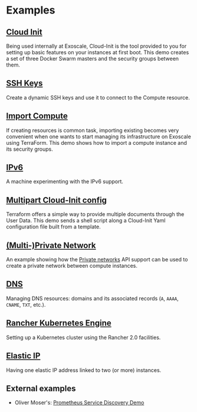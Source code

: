 # Examples

## [Cloud Init](cloud-init)

Being used internally at Exoscale, Cloud-Init is the tool provided to you for
setting up basic features on your instances at first boot. This demo creates
a set of three Docker Swarm masters and the security groups between them.

## [SSH Keys](ssh-keys)

Create a dynamic SSH keys and use it to connect to the Compute resource.

## [Import Compute](import-compute)

If creating resources is common task, importing existing becomes very
convenient when one wants to start managing its infrastructure on Exoscale
using TerraForm. This demo shows how to import a compute instance and its
security groups.

## [IPv6](ipv6)

A machine experimenting with the IPv6 support.

## [Multipart Cloud-Init config](multipart-cloud-init)

Terraform offers a simple way to provide multiple documents through
the User Data. This demo sends a shell script along a Cloud-Init Yaml
configuration file built from a template.

## [(Multi-)Private Network](multi-private-network)

An example showing how the [Private networks](https://www.exoscale.com/syslog/introducing-multiple-private-networks/)
API support can be used to create a private network between compute instances.

## [DNS](dns)

Managing DNS resources: domains and its associated records (`A`, `AAAA`, `CNAME`, `TXT`, etc.).

## [Rancher Kubernetes Engine](rke)

Setting up a Kubernetes cluster using the Rancher 2.0 facilities.

## [Elastic IP](elastic-ip)

Having one elastic IP address linked to two (or more) instances.

## External examples

- Oliver Moser's: [Prometheus Service Discovery Demo](https://github.com/olmoser/infracoders-reloaded)
